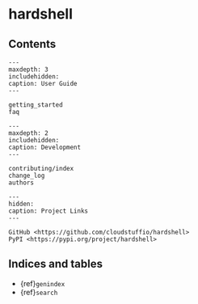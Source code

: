# hardshell

## Contents

```{toctree}
---
maxdepth: 3
includehidden:
caption: User Guide
---

getting_started
faq
```

```{toctree}
---
maxdepth: 2
includehidden:
caption: Development
---

contributing/index
change_log
authors
```

```{toctree}
---
hidden:
caption: Project Links
---

GitHub <https://github.com/cloudstuffio/hardshell>
PyPI <https://pypi.org/project/hardshell>
```

## Indices and tables

- {ref}`genindex`
- {ref}`search`
